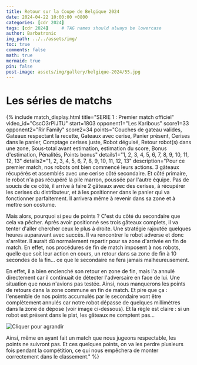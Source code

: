 ```yaml
---
title: Retour sur la Coupe de Belgique 2024
date: 2024-04-22 10:00:00 +0800
categories: [cdr 2024]
tags: [cdr 2024]     # TAG names should always be lowercase
author: Barbatronic
img_path: ../../assets/img/
toc: true
comments: false
math: true
mermaid: true
pin: false
post-image: assets/img/gallery/belgique-2024/55.jpg
---
```


# Les séries de matchs

{% include match_display.html 
title="SERIE 1 : Premier match officiel" 
video_id="CscO3rPIJTU" 
start=1803 
opponent1="Les Karibous" 
score1=33 
opponent2="Rir Family" 
score2=34 
points="Couches de gateau valides, Gateaux respectant la recette, Gateaux avec cerise, Panier présent, Cerises dans le panier, Comptage cerises juste, Robot déguisé, Retour robot(s) dans une zone, Sous-total avant estimation, estimation du score, Bonus d'estimation, Pénalités, Points bonus"
details1="1, 2, 3, 4, 5, 6, 7, 8, 9, 10, 11, 12, 13"
details2="1, 2, 3, 4, 5, 6, 7, 8, 9, 10, 11, 12, 13"
description="Pour ce premier match, nos robots ont bien commencé leurs actions. 3 gâteaux récupérés et assemblés avec une cerise côté secondaire. Et côté primaire, le robot n'a pas récupéré la pile marron, poussée par l'autre équipe. Pas de soucis de ce côté, il arrive à faire 2 gâteaux avec des cerises, à récupérer les cerises du distributeur, et à les positionner dans le panier qui va fonctionner parfaitement. Il arrivera même à revenir dans sa zone et à mettre son costume.

Mais alors, pourquoi si peu de points ? C'est du côté du secondaire que cela va pêcher. Après avoir positionné ses trois gâteaux complets, il va tenter d'aller chercher ceux le plus à droite. Une stratégie rajoutée quelques heures auparavant avec succès. Il va rencontrer le robot adverse et donc s'arrêter. Il aurait dû normalement repartir pour sa zone d'arrivée en fin de match. En effet, nos procédures de fin de match imposent à nos robots, quelle que soit leur action en cours, un retour dans sa zone de fin à 10 secondes de la fin... ce que le secondaire ne fera jamais malheureusement.

En effet, il a bien enclenché son retour en zone de fin, mais l'a annulé directement car il continuait de détecter l'adversaire en face de lui. Une situation que nous n'avions pas testée. Ainsi, nous manquerons les points de retours dans la zone commune en fin de match. Et pire que ça : l'ensemble de nos points accumulés par le secondaire vont être complètement annulés car notre robot dépasse de quelques millimètres dans la zone de dépose (voir image ci-dessous). Et la règle est claire : si un robot est présent dans le plat, les gâteaux ne comptent pas...

![Cliquer pour agrandir](2023/CDR_matchs/IMG_20230518_095035.jpg)

Ainsi, même en ayant fait un match que nous jugeons respectable, les points ne suivront pas. Et ces quelques points, on va les perdre plusieurs fois pendant la compétition, ce qui nous empêchera de monter correctement dans le classement." 
%}